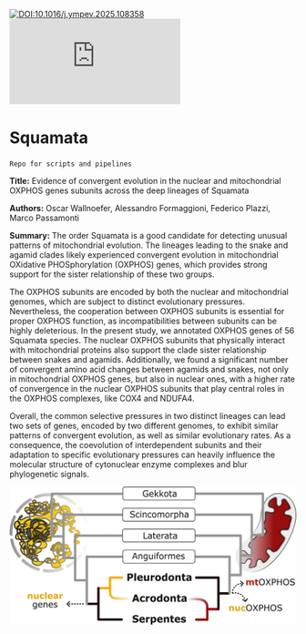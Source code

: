 [![DOI:10.1016/j.ympev.2025.108358](https://zenodo.org/badge/DOI/10.1016/j.ympev.2025.108358.svg)](https://doi.org/10.1016/j.ympev.2025.108358) 
[![Citation Badge](https://api.juleskreuer.eu/citation-badge.php?doi=10.1016/j.ympev.2025.108358)](https://juleskreuer.eu/citation-badge/)

# Squamata

`Repo for scripts and pipelines`

**Title:** Evidence of convergent evolution in the nuclear and mitochondrial OXPHOS genes subunits across the deep lineages of Squamata

**Authors:** Oscar Wallnoefer, Alessandro Formaggioni, Federico Plazzi, Marco Passamonti 

**Summary:** The order Squamata is a good candidate for detecting unusual patterns of mitochondrial evolution. The lineages leading to the snake and agamid clades likely experienced convergent evolution in mitochondrial OXidative PHOSphorylation (OXPHOS) genes, which provides strong support for the sister relationship of these two groups.

The OXPHOS subunits are encoded by both the nuclear and mitochondrial genomes, which are subject to distinct evolutionary pressures. Nevertheless, the cooperation between OXPHOS subunits is essential for proper OXPHOS function, as incompatibilities between subunits can be highly deleterious.
In the present study, we annotated OXPHOS genes of 56 Squamata species. The nuclear OXPHOS subunits that physically interact with mitochondrial proteins also support the clade sister relationship between snakes and agamids. Additionally, we found a significant number of convergent amino acid changes between agamids and snakes, not only in mitochondrial OXPHOS genes, but also in nuclear ones, with a higher rate of convergence in the nuclear OXPHOS subunits that play central roles in the OXPHOS complexes, like COX4 and NDUFA4.

Overall, the common selective pressures in two distinct lineages can lead two sets of genes, encoded by two different genomes, to exhibit similar patterns of convergent evolution, as well as similar evolutionary rates. As a consequence, the coevolution of interdependent subunits and their adaptation to specific evolutionary pressures can heavily influence the molecular structure of cytonuclear enzyme complexes and blur phylogenetic signals.

![GraphicalAbstract_2.png](GraphicalAbstract_2.png)


